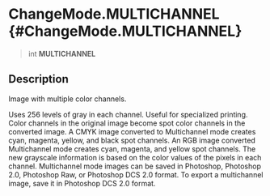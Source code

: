 ChangeMode.MULTICHANNEL {#ChangeMode.MULTICHANNEL}
=======================

> int **MULTICHANNEL**

Description
-----------

Image with multiple color channels.

Uses 256 levels of gray in each channel. Useful for specialized
printing. Color channels in the original image become spot color
channels in the converted image. A CMYK image converted to Multichannel
mode creates cyan, magenta, yellow, and black spot channels. An RGB
image converted Multichannel mode creates cyan, magenta, and yellow spot
channels. The new grayscale information is based on the color values of
the pixels in each channel. Multichannel mode images can be saved in
Photoshop, Photoshop 2.0, Photoshop Raw, or Photoshop DCS 2.0 format. To
export a multichannel image, save it in Photoshop DCS 2.0 format.
